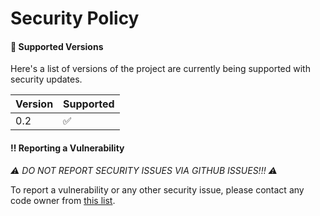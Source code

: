 # Security Policy

#### 📜 Supported Versions

Here's a list of versions of the project are
currently being supported with security updates.


| Version | Supported          |
| ------- | ------------------ |
| 0.2     | :white_check_mark: |

#### ‼️ Reporting a Vulnerability

*⚠️ DO NOT REPORT SECURITY ISSUES VIA GITHUB ISSUES!!! ⚠️*

To report a vulnerability or any other security issue, please contact any code owner from [this list](https://github.com/statloc/cli/blob/master/.github/CODEOWNERS).

